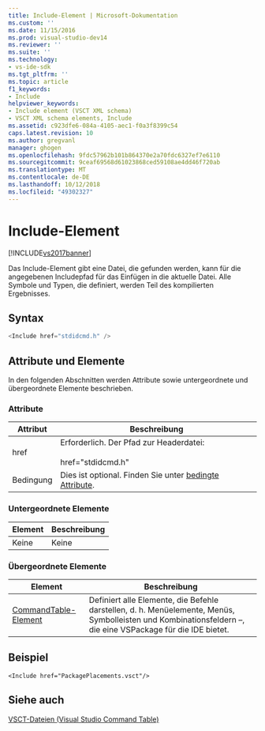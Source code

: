 ```yaml
---
title: Include-Element | Microsoft-Dokumentation
ms.custom: ''
ms.date: 11/15/2016
ms.prod: visual-studio-dev14
ms.reviewer: ''
ms.suite: ''
ms.technology:
- vs-ide-sdk
ms.tgt_pltfrm: ''
ms.topic: article
f1_keywords:
- Include
helpviewer_keywords:
- Include element (VSCT XML schema)
- VSCT XML schema elements, Include
ms.assetid: c923dfe6-084a-4105-aec1-f0a3f8399c54
caps.latest.revision: 10
ms.author: gregvanl
manager: ghogen
ms.openlocfilehash: 9fdc57962b101b864370e2a70fdc6327ef7e6110
ms.sourcegitcommit: 9ceaf69568d61023868ced59108ae4dd46f720ab
ms.translationtype: MT
ms.contentlocale: de-DE
ms.lasthandoff: 10/12/2018
ms.locfileid: "49302327"
---
```

# <a name="include-element"></a>Include-Element
[!INCLUDE[vs2017banner](../includes/vs2017banner.md)]

Das Include-Element gibt eine Datei, die gefunden werden, kann für die angegebenen Includepfad für das Einfügen in die aktuelle Datei.  Alle Symbole und Typen, die definiert, werden Teil des kompilierten Ergebnisses.  
  
## <a name="syntax"></a>Syntax  
  
```csharp  
<Include href="stdidcmd.h" />  
```  
  
## <a name="attributes-and-elements"></a>Attribute und Elemente  
 In den folgenden Abschnitten werden Attribute sowie untergeordnete und übergeordnete Elemente beschrieben.  
  
### <a name="attributes"></a>Attribute  
  
|Attribut|Beschreibung|  
|---------------|-----------------|  
|href|Erforderlich. Der Pfad zur Headerdatei:<br /><br /> href="stdidcmd.h"|  
|Bedingung|Dies ist optional. Finden Sie unter [bedingte Attribute](../extensibility/vsct-xml-schema-conditional-attributes.md).|  
  
### <a name="child-elements"></a>Untergeordnete Elemente  
  
|Element|Beschreibung|  
|-------------|-----------------|  
|Keine|Keine|  
  
### <a name="parent-elements"></a>Übergeordnete Elemente  
  
|Element|Beschreibung|  
|-------------|-----------------|  
|[CommandTable-Element](../extensibility/commandtable-element.md)|Definiert alle Elemente, die Befehle darstellen, d. h. Menüelemente, Menüs, Symbolleisten und Kombinationsfeldern –, die eine VSPackage für die IDE bietet.|  
  
## <a name="example"></a>Beispiel  
  
```  
<Include href="PackagePlacements.vsct"/>  
```  
  
## <a name="see-also"></a>Siehe auch  
 [VSCT-Dateien (Visual Studio Command Table)](../extensibility/internals/visual-studio-command-table-dot-vsct-files.md)


